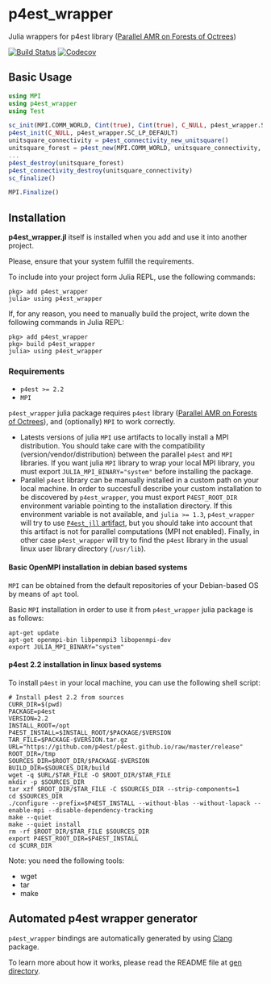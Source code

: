 # p4est_wrapper

Julia wrappers for p4est library ([Parallel AMR on Forests of Octrees](http://www.p4est.org/))

[![Build Status](https://travis-ci.com/gridap/p4est_wrapper.jl.svg?branch=master)](https://travis-ci.com/gridap/p4est_wrapper.jl)
[![Codecov](https://codecov.io/gh/gridap/p4est_wrapper.jl/branch/master/graph/badge.svg)](https://codecov.io/gh/gridap/p4est_wrapper.jl)


## Basic Usage

```julia
using MPI
using p4est_wrapper
using Test

sc_init(MPI.COMM_WORLD, Cint(true), Cint(true), C_NULL, p4est_wrapper.SC_LP_DEFAULT)
p4est_init(C_NULL, p4est_wrapper.SC_LP_DEFAULT)
unitsquare_connectivity = p4est_connectivity_new_unitsquare() 
unitsquare_forest = p4est_new(MPI.COMM_WORLD, unitsquare_connectivity, 0, C_NULL, C_NULL) 
...
p4est_destroy(unitsquare_forest)
p4est_connectivity_destroy(unitsquare_connectivity)
sc_finalize()

MPI.Finalize()
```


## Installation

**p4est_wrapper.jl** itself is installed when you add and use it into another project.

Please, ensure that your system fulfill the requirements.

To include into your project form Julia REPL, use the following commands:

```
pkg> add p4est_wrapper
julia> using p4est_wrapper
```

If, for any reason, you need to manually build the project, write down the following commands in Julia REPL:
```
pkg> add p4est_wrapper
pkg> build p4est_wrapper
julia> using p4est_wrapper
```

### Requirements

  - `p4est >= 2.2`
  - `MPI` 

`p4est_wrapper` julia package requires `p4est` library ([Parallel AMR on Forests of Octrees](http://www.p4est.org/)), and (optionally) `MPI` to work correctly. 
  - Latests versions of julia `MPI` use artifacts to locally install a MPI distribution. You should take care with the compatibility (version/vendor/distribution) between the parallel `p4est` and `MPI` libraries. If you want julia `MPI` library to wrap your local MPI library, you must export `JULIA_MPI_BINARY="system"` before installing the package.
  - Parallel `p4est` library can be manually installed in a custom path on your local machine. In order to succesfull describe your custom installation to be discovered by `p4est_wrapper`, you must export `P4EST_ROOT_DIR` environment variable pointing to the installation directory. If this environment variable is not available, and `julia >= 1.3`, `p4est_wrapper` will try to  use [`P4est_jll` artifact](https://github.com/JuliaBinaryWrappers/P4est_jll.jl), but you should take into account that this artifact is not for parallel computations (MPI not enabled). Finally, in other case `p4est_wrapper` will try to find the `p4est` library in the usual linux user library directory (`/usr/lib`).

#### Basic OpenMPI installation in debian based systems

`MPI` can be obtained from the default repositories of your Debian-based OS by means of `apt` tool.

Basic `MPI` installation in order to use it from `p4est_wrapper` julia package is as follows:

```
apt-get update
apt-get openmpi-bin libpenmpi3 libopenmpi-dev
export JULIA_MPI_BINARY="system"
```

#### p4est 2.2 installation in linux based systems

To install `p4est` in your local machine, you can use the following shell script:

```
# Install p4est 2.2 from sources
CURR_DIR=$(pwd)
PACKAGE=p4est
VERSION=2.2
INSTALL_ROOT=/opt
P4EST_INSTALL=$INSTALL_ROOT/$PACKAGE/$VERSION
TAR_FILE=$PACKAGE-$VERSION.tar.gz
URL="https://github.com/p4est/p4est.github.io/raw/master/release"
ROOT_DIR=/tmp
SOURCES_DIR=$ROOT_DIR/$PACKAGE-$VERSION
BUILD_DIR=$SOURCES_DIR/build
wget -q $URL/$TAR_FILE -O $ROOT_DIR/$TAR_FILE
mkdir -p $SOURCES_DIR
tar xzf $ROOT_DIR/$TAR_FILE -C $SOURCES_DIR --strip-components=1
cd $SOURCES_DIR
./configure --prefix=$P4EST_INSTALL --without-blas --without-lapack --enable-mpi --disable-dependency-tracking
make --quiet
make --quiet install
rm -rf $ROOT_DIR/$TAR_FILE $SOURCES_DIR
export P4EST_ROOT_DIR=$P4EST_INSTALL
cd $CURR_DIR
```

Note: you need the following tools:
  - wget
  - tar
  - make

## Automated p4est wrapper generator

`p4est_wrapper` bindings are automatically generated by using [Clang](https://github.com/JuliaInterop/Clang.jl) package.

To learn more about how it works, please read the README file at [gen directory](https://github.com/gridap/p4est_wrapper.jl/tree/master/gen).


